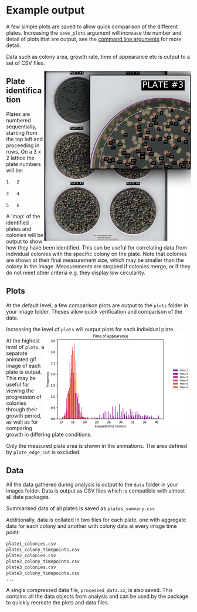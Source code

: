 # Example output
A few simple plots are saved to allow quick comparison of the different plates. Increasing the `save_plots` argument will increase the number and detail of plots that are output, see the [command line arguments](command_line_arguments.md) for more detail.

Data such as colony area, growth rate, time of appearance etc is output to a set of CSV files.

<img align="right" src="../images/plate_map_small.png">

## Plate identification
Plates are numbered sequentially, starting from the top left and proceeding in rows. On a 3 x 2 lattice the plate numbers will be:
```
1   2

3   4

5   6
```
A 'map' of the identified plates and colonies will be output to show how they have been identified. This can be useful for correlating data from individual colonies with the specific colony on the plate. Note that colonies are shown at their final measurement size, which may be smaller than the colony in the image. Measurements are stopped if colonies merge, or if they do not meet other criteria e.g. they display low circularity.

## Plots
At the default level, a few comparison plots are output to the `plots` folder in your image folder. Theses allow quick verification and comparison of the data.

Increasing the level of `plots` will output plots for each individual plate.
<img align="right" src="../images/time_of_appearance_bar_small.png">

At the highest level of `plots`, a separate animated gif image of each plate is output. This may be useful for viewing the progression of colonies through their growth period, as well as for comparing growth in differing plate conditions.

Only the measured plate area is shown in the animations. The area defined by `plate_edge_cut` is excluded.

## Data
All the data gathered during analysis is output to the `data` folder in your images folder. Data is output as CSV files which is compatible with almost all data packages.

Summarised data of all plates is saved as `plates_summary.csv`

Additionally, data is collated in two files for each plate, one with aggregate data for each colony and another with colony data at every image time point:

```
plate1_colonies.csv
plate1_colony_timepoints.csv
plate2_colonies.csv
plate2_colony_timepoints.csv
plate3_colonies.csv
plate3_colony_timepoints.csv
...
```

A single compressed data file, `processed_data.xz`, is also saved. This contains all the data objects from analysis and can be used by the package to quickly recreate the plots and data files.